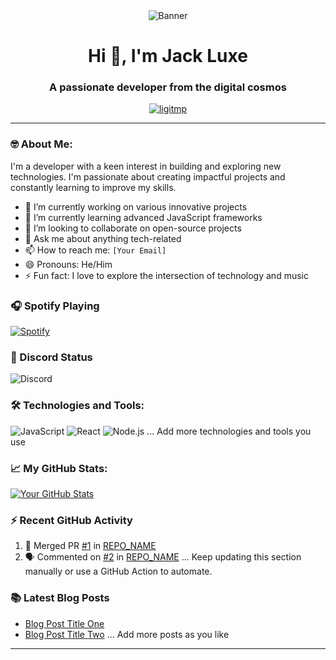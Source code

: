 <div align="center">
  <img src="https://cdn.discordapp.com/attachments/1173230708446220312/1211193088807145612/20230815_022605_0000.png?ex=65ed4e77&is=65dad977&hm=27afb5401989e0c418ef9c3d6c60503548a7184dfb8be0576a3f09603db77a08&" alt="Banner">
</div>

<h1 align="center">Hi 👋, I'm Jack Luxe</h1>
<h3 align="center">A passionate developer from the digital cosmos</h3>

<p align="center">
  <a href="https://twitter.com/ligitmp" target="blank"><img align="center" src="https://img.shields.io/badge/Twitter-ligitmp-blue?style=flat&logo=twitter&logoColor=white" alt="ligitmp" /></a>
</p>

---

### 🤓 About Me:
I'm a developer with a keen interest in building and exploring new technologies. I'm passionate about creating impactful projects and constantly learning to improve my skills.

- 🔭 I’m currently working on various innovative projects
- 🌱 I’m currently learning advanced JavaScript frameworks
- 👯 I’m looking to collaborate on open-source projects
- 💬 Ask me about anything tech-related
- 📫 How to reach me: `[Your Email]`
- 😄 Pronouns: He/Him
- ⚡ Fun fact: I love to explore the intersection of technology and music

### 🎧 Spotify Playing
[![Spotify](https://novatorem.vercel.app/api/spotify)](https://open.spotify.com/user/31xfhdkeuaoh5t2rezwknxpj7fdy)

### 💬 Discord Status
![Discord](https://discord.c99.nl/widget/theme-2/1153349857302564927.png)

### 🛠 Technologies and Tools:
![JavaScript](https://img.shields.io/badge/-JavaScript-000?&logo=JavaScript)
![React](https://img.shields.io/badge/-React-000?&logo=React)
![Node.js](https://img.shields.io/badge/-Node.js-000?&logo=node.js)
... Add more technologies and tools you use

### 📈 My GitHub Stats:

[![Your GitHub Stats](https://github-readme-stats.vercel.app/api?username=YOUR_GITHUB_USERNAME&show_icons=true&theme=vision-friendly-dark)](https://github.com/YOUR_GITHUB_USERNAME)

### ⚡ Recent GitHub Activity
<!--START_SECTION:activity-->
1. 🎉 Merged PR [#1](https://github.com/YOUR_GITHUB_USERNAME/REPO_NAME/pull/1) in [REPO_NAME](https://github.com/YOUR_GITHUB_USERNAME/REPO_NAME)
2. 🗣 Commented on [#2](https://github.com/YOUR_GITHUB_USERNAME/REPO_NAME/issues/2) in [REPO_NAME](https://github.com/YOUR_GITHUB_USERNAME/REPO_NAME)
... Keep updating this section manually or use a GitHub Action to automate.
<!--END_SECTION:activity-->

### 📚 Latest Blog Posts
- [Blog Post Title One](BLOG_POST_URL)
- [Blog Post Title Two](BLOG_POST_URL)
... Add more posts as you like

---
